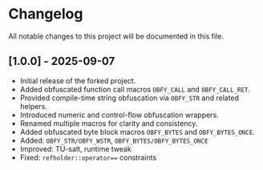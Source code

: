 # Changelog

All notable changes to this project will be documented in this file.

## [1.0.0] - 2025-09-07
- Initial release of the forked project.
- Added obfuscated function call macros `OBFY_CALL` and `OBFY_CALL_RET`.
- Provided compile-time string obfuscation via `OBFY_STR` and related helpers.
- Introduced numeric and control-flow obfuscation wrappers.
- Renamed multiple macros for clarity and consistency.
- Added obfuscated byte block macros `OBFY_BYTES` and `OBFY_BYTES_ONCE`.
- Added: `OBFY_STR/OBFY_WSTR`, `OBFY_BYTES/OBFY_BYTES_ONCE`
- Improved: TU-salt, runtime tweak
- Fixed: `refholder::operator==` constraints

